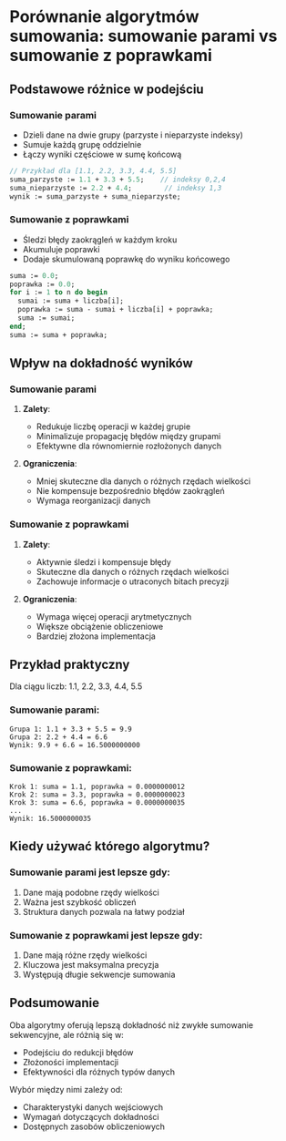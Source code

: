 # Porównanie algorytmów sumowania: sumowanie parami vs sumowanie z poprawkami

## Podstawowe różnice w podejściu

### Sumowanie parami
- Dzieli dane na dwie grupy (parzyste i nieparzyste indeksy)
- Sumuje każdą grupę oddzielnie
- Łączy wyniki częściowe w sumę końcową
```pascal
// Przykład dla [1.1, 2.2, 3.3, 4.4, 5.5]
suma_parzyste := 1.1 + 3.3 + 5.5;    // indeksy 0,2,4
suma_nieparzyste := 2.2 + 4.4;        // indeksy 1,3
wynik := suma_parzyste + suma_nieparzyste;
```

### Sumowanie z poprawkami
- Śledzi błędy zaokrągleń w każdym kroku
- Akumuluje poprawki
- Dodaje skumulowaną poprawkę do wyniku końcowego
```pascal
suma := 0.0; 
poprawka := 0.0;
for i := 1 to n do begin
  sumai := suma + liczba[i];
  poprawka := suma - sumai + liczba[i] + poprawka;
  suma := sumai;
end;
suma := suma + poprawka;
```

## Wpływ na dokładność wyników

### Sumowanie parami
1. **Zalety**:
   - Redukuje liczbę operacji w każdej grupie
   - Minimalizuje propagację błędów między grupami
   - Efektywne dla równomiernie rozłożonych danych

2. **Ograniczenia**:
   - Mniej skuteczne dla danych o różnych rzędach wielkości
   - Nie kompensuje bezpośrednio błędów zaokrągleń
   - Wymaga reorganizacji danych

### Sumowanie z poprawkami
1. **Zalety**:
   - Aktywnie śledzi i kompensuje błędy
   - Skuteczne dla danych o różnych rzędach wielkości
   - Zachowuje informacje o utraconych bitach precyzji

2. **Ograniczenia**:
   - Wymaga więcej operacji arytmetycznych
   - Większe obciążenie obliczeniowe
   - Bardziej złożona implementacja

## Przykład praktyczny

Dla ciągu liczb: 1.1, 2.2, 3.3, 4.4, 5.5

### Sumowanie parami:
```
Grupa 1: 1.1 + 3.3 + 5.5 = 9.9
Grupa 2: 2.2 + 4.4 = 6.6
Wynik: 9.9 + 6.6 = 16.5000000000
```

### Sumowanie z poprawkami:
```
Krok 1: suma = 1.1, poprawka ≈ 0.0000000012
Krok 2: suma = 3.3, poprawka ≈ 0.0000000023
Krok 3: suma = 6.6, poprawka ≈ 0.0000000035
...
Wynik: 16.5000000035
```

## Kiedy używać którego algorytmu?

### Sumowanie parami jest lepsze gdy:
1. Dane mają podobne rzędy wielkości
2. Ważna jest szybkość obliczeń
3. Struktura danych pozwala na łatwy podział

### Sumowanie z poprawkami jest lepsze gdy:
1. Dane mają różne rzędy wielkości
2. Kluczowa jest maksymalna precyzja
3. Występują długie sekwencje sumowania

## Podsumowanie

Oba algorytmy oferują lepszą dokładność niż zwykłe sumowanie sekwencyjne, ale różnią się w:
- Podejściu do redukcji błędów
- Złożoności implementacji
- Efektywności dla różnych typów danych

Wybór między nimi zależy od:
- Charakterystyki danych wejściowych
- Wymagań dotyczących dokładności
- Dostępnych zasobów obliczeniowych